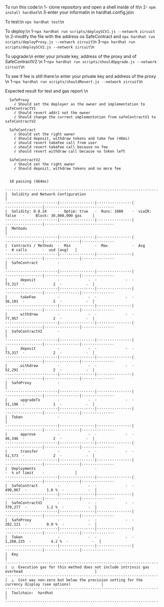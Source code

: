 To run this code:\n
1- clone repository and open a shell inside of it\n
2- ```npm install hardhat```\n
3-enter your informatin in hardhat.config.js\n

To test:\n
```npx hardhat test```\n

To deploy:\n
1-```npx hardhat run scripts/deploySCV1.js --network zircuit ``` \n
2-modify the file with the address os SafeContract and ```npx hardhat run scripts/deployProxy.js --network zircuit```\n
3-```npx hardhat run scripts/deploySCV2.js --network zircuit```\n

To upgrade:\n
enter your private key, address of the proxy and of SafeContractV2 \n
1-```npx hardhat run scripts/shouldUpgrade.js --network zircuit```\n

To see if fee is still there:\n
enter your private key and address of the proxy \n
1-```npx hardhat run scripts/shouldRevert.js --network zircuit```\n

Expected result for test and gas report \n

```
  SafeProxy
    √ Should set the deployer as the owner and implementation to safeContractV1
    √ Should revert addr1 not the owner
    √ Should change the current implementation from safeContractV1 to safeContractV2

  SafeContract
    √ Should set the right owner
    √ Should deposit, withdraw tokens and take fee (46ms)
    √ should revert takeFee call from user
    √ should revert takeFee call because no fee
    √ should revert withdraw call because no token left

  SafeContractV2
    √ Should set the right owner
    √ Should deposit, withdraw tokens and no more fee


  10 passing (464ms)

·············································································································
|  Solidity and Network Configuration                                                                       │
························|················|················|·················|································
|  Solidity: 0.8.24     ·  Optim: true   ·  Runs: 1000    ·  viaIR: false   ·     Block: 30,000,000 gas     │
························|················|················|·················|································
|  Methods                                                                                                  │
························|················|················|·················|················|···············
|  Contracts / Methods  ·  Min           ·  Max           ·  Avg            ·  # calls       ·  usd (avg)   │
························|················|················|·················|················|···············
|  SafeContract         ·                                                                                   │
························|················|················|·················|················|···············
|      deposit          ·             -  ·             -  ·         73,317  ·             2  ·           -  │
························|················|················|·················|················|···············
|      takeFee          ·             -  ·             -  ·         36,101  ·             2  ·           -  │
························|················|················|·················|················|···············
|      withdraw         ·             -  ·             -  ·         77,957  ·             2  ·           -  │
························|················|················|·················|················|···············
|  SafeContractV2       ·                                                                                   │
························|················|················|·················|················|···············
|      deposit          ·             -  ·             -  ·         73,317  ·             2  ·           -  │
························|················|················|·················|················|···············
|      withdraw         ·             -  ·             -  ·         52,291  ·             2  ·           -  │
························|················|················|·················|················|···············
|  SafeProxy            ·                                                                                   │
························|················|················|·················|················|···············
|      upgradeTo        ·             -  ·             -  ·         31,196  ·             1  ·           -  │
························|················|················|·················|················|···············
|  Token                ·                                                                                   │
························|················|················|·················|················|···············
|      approve          ·             -  ·             -  ·         46,346  ·             2  ·           -  │
························|················|················|·················|················|···············
|      transfer         ·             -  ·             -  ·         51,573  ·             2  ·           -  │
························|················|················|·················|················|···············
|  Deployments                           ·                                  ·  % of limit    ·              │
························|················|················|·················|················|···············
|  SafeContract         ·             -  ·             -  ·        490,867  ·         1.6 %  ·           -  │
························|················|················|·················|················|···············
|  SafeContractV2       ·             -  ·             -  ·        370,277  ·         1.2 %  ·           -  │
························|················|················|·················|················|···············
|  SafeProxy            ·             -  ·             -  ·        282,121  ·         0.9 %  ·           -  │
························|················|················|·················|················|···············
|  Token                ·             -  ·             -  ·      1,268,235  ·         4.2 %  ·           -  │
························|················|················|·················|················|···············
|  Key                                                                                                      │
·············································································································
|  ◯  Execution gas for this method does not include intrinsic gas overhead                                 │
·············································································································
|  △  Cost was non-zero but below the precision setting for the currency display (see options)              │
·············································································································
|  Toolchain:  hardhat                                                                                      │
·············································································································
```
